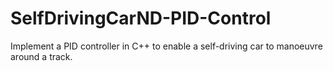 # SelfDrivingCarND-PID-Control
Implement a PID controller in C++ to enable a self-driving car to  manoeuvre around a track.
